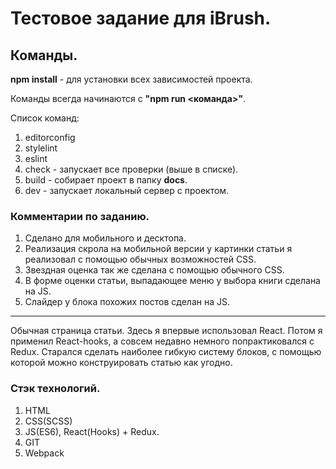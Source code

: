 # Тестовое задание для iBrush.

## Команды.
<b>npm install</b> - для установки всех зависимостей проекта.

Команды всегда начинаются с <b>"npm run <команда>"</b>.

Список команд:
  1. editorconfig
  2. stylelint
  3. eslint
  4. check - запускает все проверки (выше в списке).
  5. build - собирает проект в папку <b>docs</b>.
  6. dev - запускает локальный сервер с проектом.

### Комментарии по заданию.
1. Сделано для мобильного и десктопа.
2. Реализация скрола на мобильной версии у картинки статьи я реализовал с помощью обычных возможностей CSS.
3. Звездная оценка так же сделана с помощью обычного CSS.
4. В форме оценки статьи, выпадающее меню у выбора книги сделана на JS.
5. Слайдер у блока похожих постов сделан на JS.
----
Обычная страница статьи. Здесь я впервые использовал React. Потом я применил React-hooks, а совсем недавно немного попрактиковался с Redux.
Старался сделать наиболее гибкую систему блоков, с помощью которой можно конструировать статью как угодно.

### Стэк технологий.
  1. HTML
  2. CSS(SCSS)
  3. JS(ES6), React(Hooks) + Redux.
  4. GIT 
  5. Webpack
